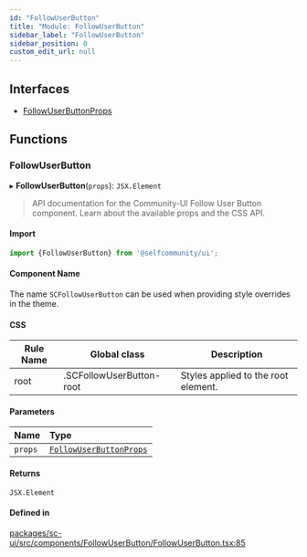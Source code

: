 ```yaml
---
id: "FollowUserButton"
title: "Module: FollowUserButton"
sidebar_label: "FollowUserButton"
sidebar_position: 0
custom_edit_url: null
---
```


## Interfaces

- [FollowUserButtonProps](../interfaces/FollowUserButton.FollowUserButtonProps.md)

## Functions

### FollowUserButton

▸ **FollowUserButton**(`props`): `JSX.Element`

> API documentation for the Community-UI Follow User Button component. Learn about the available props and the CSS API.

#### Import

```jsx
import {FollowUserButton} from '@selfcommunity/ui';
```

#### Component Name

The name `SCFollowUserButton` can be used when providing style overrides in the theme.

#### CSS

|Rule Name|Global class|Description|
|---|---|---|
|root|.SCFollowUserButton-root|Styles applied to the root element.|

#### Parameters

| Name | Type |
| :------ | :------ |
| `props` | [`FollowUserButtonProps`](../interfaces/FollowUserButton.FollowUserButtonProps.md) |

#### Returns

`JSX.Element`

#### Defined in

[packages/sc-ui/src/components/FollowUserButton/FollowUserButton.tsx:85](https://github.com/selfcommunity/community-ui/blob/e8a635a/packages/sc-ui/src/components/FollowUserButton/FollowUserButton.tsx#L85)
